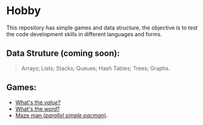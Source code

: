 # Hobby
This repository has simple games and data structure, the objective is to test the code development skills in different languages and forms.

## Data Struture (coming soon):

> Arrays;
> Lists;
> Stacks;
> Queues;
> Hash Tables;
> Trees;
> Graphs.

## Games:

- [What's the _value_?](https://github.com/StevenSantosGuimaraes/Hobby/tree/master/Jogos/Adivinha)
- [What's the _word_?](https://github.com/StevenSantosGuimaraes/Hobby/tree/master/Jogos/Forca)
- [Maze man (_parallel simple pacman_)](https://github.com/StevenSantosGuimaraes/Hobby/tree/master/Jogos/noPacMan).
